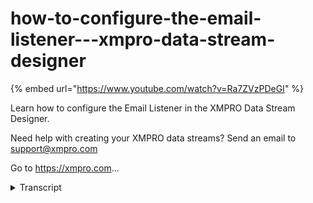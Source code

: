 # how-to-configure-the-email-listener---xmpro-data-stream-designer
{% embed url="https://www.youtube.com/watch?v=Ra7ZVzPDeGI" %}



Learn how to configure the Email Listener in the XMPRO Data Stream Designer. 

Need help with creating your XMPRO data streams? Send an email to support@xmpro.com 

Go to https://xmpro.com...
<details>
<summary>Transcript</summary>Learn how to configure the Email Listener in the XMPRO Data Stream Designer. 

Need help with creating your XMPRO data streams? Send an email to support@xmpro.com 

Go to https://xmpro.com...
we are going to do here is look at how

to set up and configure the email

listener agent go to the tool box and

search for pop3 listener you will find

it under listeners click on the agent

and drag to the cameras click save

double click on your agent

first make sure you're using the

collection you'd like to use and set the

polling interval next add a valid house

address at the port that should be used

if needed select the use ssl box if

needed select the SSL validation box

next provide valid authentication

details by adding a valid username and

password

if needed click on the delete on the red

box and select it click apply click Save
</details>